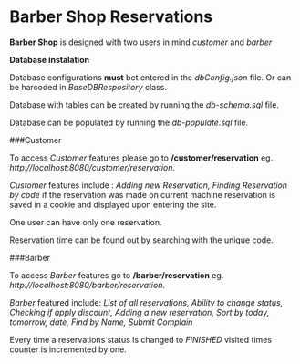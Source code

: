 # Barber Shop Reservations

**Barber Shop** is designed with two users in mind *customer* and *barber*

**Database instalation**

Database configurations **must** bet entered in the *dbConfig.json* file. Or can be harcoded in *BaseDBRespository* class.

Database with tables can be created by running the *db-schema.sql* file.

Database can be populated by running the *db-populate.sql* file.


###Customer

To access *Customer* features please go to **/customer/reservation** eg. *http://localhost:8080/customer/reservation*.

*Customer* features include : *Adding new Reservation, Finding Reservation by code* if the reservation was made on current machine reservation is saved in a cookie and displayed upon entering the site.

One user can have only one reservation. 

Reservation time can be found out by searching with the unique code.  


###Barber

To access *Barber* features go to **/barber/reservation** eg. *http://localhost:8080/barber/reservation*.

*Barber* featured include: *List of all reservations, Ability to change status, Checking if apply discount, Adding a new reservation, Sort by today, tomorrow, date, Find by Name, Submit Complain*

Every time a reservations status is changed to *FINISHED* visited times counter is incremented by one.





